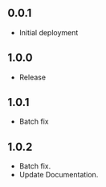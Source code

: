 ## 0.0.1

* Initial deployment

## 1.0.0

* Release

## 1.0.1

* Batch fix

## 1.0.2

* Batch fix.
* Update Documentation.
